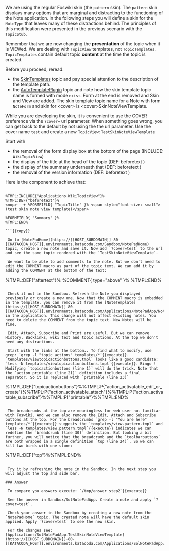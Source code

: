  We are using the regular Foswiki skin (the `pattern` skin). The `pattern` skin displays many options that are marginal and distracting to the functioning of the Note application. In the following steps you will define a skin for the `NoteType` that leaves many of these distractions behind. The principles of this modification were presented in the previous scenario with the `TopicStub`.

 Remember that we are now changing the **presentation** of the topic when it is VIEWed. We are dealing with `TopicView` templates, not `TopicTemplates`. `TopicTemplates` contain default topic **content** at the time the topic is created.

 Before you proceed, reread:

* the [SkinTemplates](https://[[HOST_SUBDOMAIN]]-80-[[KATACODA_HOST]].environments.katacoda.com/System/SkinTemplates) topic and pay special attention to the description of the template path.
* the [AutoTemplatePlugin](https://[[HOST_SUBDOMAIN]]-80-[[KATACODA_HOST]].environments.katacoda.com/System/AutoTemplatePlugin) topic and note how the skin template topic name is formed with mode `exist`. Form at the end is removed and Skin and View are added. The skin template topic name for a Note with form `NoteForm` and skin for &lt;cover&gt; is &lt;cover&gt;SkinNoteViewTemplate.

 While you are developing the skin, it is convenient to use the COVER preference via the `?cover=` url parameter. When something goes wrong, you can get back to the default by not using the the url parameter. Use the cover name `test` and create a new `TopicView`: `TestSkinNoteViewTemplate`

 Start with

* the removal of the form display box at the bottom of the page (INCLUDE: `WikiTopicView`)
* the display of the title at the head of the topic (DEF: beforetext )
* the display of the summary underneath that (DEF: beforetext )
* the removal of the version information (DEF: beforetext )

 Here is the component to achieve that:

```

%TMPL:INCLUDE{"Applications.WikiTopicView"}%
%TMPL:DEF{"beforetext"}%
<nop>---+ %FORMFIELD{ "TopicTitle" }% <span style="font-size: small">(test skin note view template)</span>

%FORMFIELD{ "Summary" }%
%TMPL:END%

```{{copy}}

 Go to [NotePadHome](https://[[HOST_SUBDOMAIN]]-80-[[KATACODA_HOST]].environments.katacoda.com/Sandbox/NotePadHome) topic, create a new note and save it. Now add `?cover=test` to the url and see the same topic rendered with the `TestSkinNoteViewTemplate`.

 We want to be able to add comments to the note. But we don't need to edit the COMMENT macro as part of the topic text. We can add it by adding the COMMENT at the bottom of the text:

```

%TMPL:DEF{"aftertext"}%
%COMMENT{ type="above" }%
%TMPL:END%

```{{copy}}

 Check it out in the Sandbox. Refresh the Note you displayed previously or create a new one. Now that the COMMENT macro is embedded in the template, you can remove it from the [NoteTemplate](https://[[HOST_SUBDOMAIN]]-80-[[KATACODA_HOST]].environments.katacoda.com/Applications/NotePadApp/NoteTemplate) in the application. This change will not affect existing notes. You need to delete the COMMENT from the topic text. New Notes will be fine.

 Edit, Attach, Subscribe and Print are useful. But we can remove History, Backlinks, wiki text and topic actions. At the top we don't need any distractions.

 Start with the links at the bottom.. To find what to modify, use grep: `grep -l "topic actions" templates/*`{{execute}}. `templates/viewtopicactionbuttons.tmpl` looks like a good candidate: `less -N templates/viewtopicactionbuttons.tmpl`{{execute}}. Bingo ! Modifying `topicactionbuttons (line 1)` will do the trick. Note that the `action_printable (line 21)` definition includes a final separator. So it is replaced with `printable (line 23)`

```

%TMPL:DEF{"topicactionbuttons"}%%TMPL:P{"action_activatable_edit_or_create"}%%TMPL:P{"action_activatable_attach"}%%TMPL:P{"action_activatable_subscribe"}%%TMPL:P{"printable"}%%TMPL:END%

```{{copy}}

 The breadcrumbs at the top are meaningless for web user not familiar with Foswiki. And we can also remove the Edit, Attach and Subscribe buttons at the top. For the breadcrumbs `grep -l "You are here" templates/*`{{execute}} suggests the `templates/view.pattern.tmpl` and `less -N templates/view.pattern.tmpl`{{execute}} indicates we can redefine the `breadcrumb (line 30)` definition. But looking a bit further, you will notice that the breadcrumb and the `toolbarbuttons` are both wrapped in a single definition `top (line 24)`. So we can kill two birds with one stone:

```

%TMPL:DEF{"top"}%%TMPL:END%

```{{copy}}

 Try it by refreshing the note in the Sandbox. In the next step you will adjust the top and side bar.

### Answer	

 To compare you answers execute: `/tmp/answer step2`{{execute}}

 See the answer in Sandbox/SolNotePadApp. Create a note and apply `?cover=test`.

 Check your answer in the Sandbox by creating a new note from the `NotePadHome` topic. The created note will have the default skin applied. Apply `?cover=test` to see the new skin.

 For the changes see: [Applications/SolNotePadApp.TestSkinNoteViewTemplate](https://[[HOST_SUBDOMAIN]]-80-[[KATACODA_HOST]].environments.katacoda.com/Applications/SolNotePadApp/TestSkinNoteViewTemplate)

